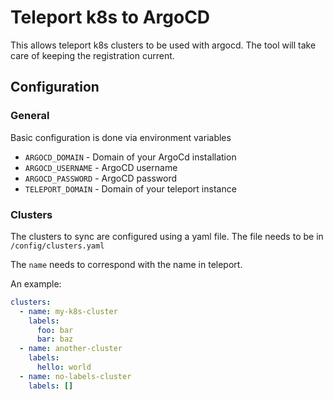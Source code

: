 # Teleport k8s to ArgoCD 

This allows teleport k8s clusters to be used with argocd. The tool will take care of keeping the registration current.

## Configuration

### General

Basic configuration is done via environment variables

- `ARGOCD_DOMAIN` - Domain of your ArgoCd installation
- `ARGOCD_USERNAME` - ArgoCD username 
- `ARGOCD_PASSWORD` - ArgoCD password 
- `TELEPORT_DOMAIN` - Domain of your teleport instance

### Clusters

The clusters to sync are configured using a yaml file.
The file needs to be in `/config/clusters.yaml`

The `name` needs to correspond with the name in teleport.

An example:

```yaml
clusters:
  - name: my-k8s-cluster
    labels:
      foo: bar
      bar: baz
  - name: another-cluster
    labels:
      hello: world
  - name: no-labels-cluster
    labels: []
```
